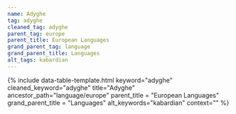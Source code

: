 ```yaml
---
name: Adyghe
tag: adyghe
cleaned_tag: adyghe
parent_tag: europe
parent_title: European Languages
grand_parent_tag: language
grand_parent_title: Languages
alt_tags: kabardian
---
```


{% include data-table-template.html 
  keyword="adyghe" 
  cleaned_keyword="adyghe" 
  title="Adyghe"
  ancestor_path="language/europe" 
  parent_title = "European Languages"
  grand_parent_title = "Languages"
  alt_keywords="kabardian"
  context=""
%}

